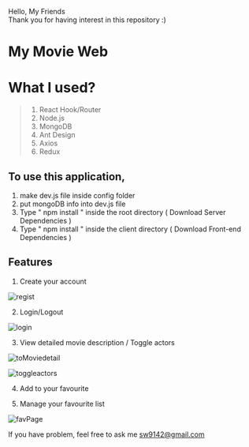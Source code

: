 Hello, My Friends  
Thank you for having interest in this repository :)


# My Movie Web

# What I used?
> 1. React Hook/Router
> 2. Node.js
> 3. MongoDB
> 4. Ant Design
> 5. Axios
> 5. Redux


## To use this application, 

1. make dev.js file inside config folder 
2. put mongoDB info into dev.js file 
3. Type  " npm install " inside the root directory  ( Download Server Dependencies ) 
4. Type " npm install " inside the client directory ( Download Front-end Dependencies )


## Features


1. Create your account

![regist](https://user-images.githubusercontent.com/75537119/118620577-98eb4b80-b800-11eb-8b04-ec91a28905ec.gif)

2. Login/Logout


![login](https://user-images.githubusercontent.com/75537119/118620580-9a1c7880-b800-11eb-941a-c355ef2d4636.gif)

3. View detailed movie description / Toggle actors


![toMoviedetail](https://user-images.githubusercontent.com/75537119/118620586-9be63c00-b800-11eb-8b59-e2deb1528276.gif)

![toggleactors](https://user-images.githubusercontent.com/75537119/118620584-9ab50f00-b800-11eb-902e-734b3c1fb3d3.gif)

4. Add to your favourite

5. Manage your favourite list

![favPage](https://user-images.githubusercontent.com/75537119/118620574-97218800-b800-11eb-85dc-6bf81fac5b19.gif)






If you have problem, feel free to ask me sw9142@gmail.com



